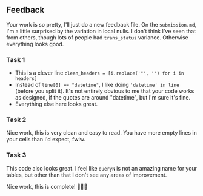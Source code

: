 ## Feedback

Your work is so pretty, I'll just do a new feedback file. On the `submission.md`, I'm a little surprised by the variation in local nulls. I don't 
think I've seen that from others, though lots of people had `trans_status` variance. Otherwise everything looks good. 

### Task 1

* This is a clever line `clean_headers = [i.replace('"', '') for i in headers]`
* Instead of `line[0] == "datetime"`, I like doing `'datetime' in line` (before you split it). It's not entirely obvious to me that your code works as designed, if the quotes are around "datetime", but I'm sure it's fine. 
* Everything else here looks great. 

### Task 2

Nice work, this is very clean and easy to read. You have more empty lines in your cells than I'd expect, fwiw.

### Task 3

This code also looks great. I feel like `queryN` is not an amazing name for your tables, but other than that I don't see any areas of improvement. 

Nice work, this is complete! 🎉🥳🍾
